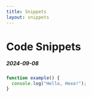 ```yaml
---
title: Snippets
layout: snippets
---
```


# Code Snippets

##### 2024-09-08

```javascript
function example() {
  console.log("Hello, Hexo!");
}
```